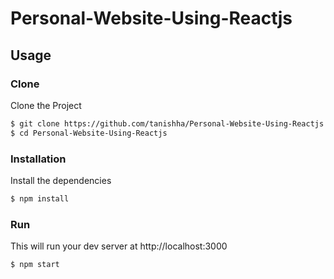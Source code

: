 # Personal-Website-Using-Reactjs

## Usage

### Clone
Clone the Project

```sh
$ git clone https://github.com/tanishha/Personal-Website-Using-Reactjs.git
$ cd Personal-Website-Using-Reactjs
```

### Installation

Install the dependencies

```sh
$ npm install
```

### Run

This will run your dev server at http://localhost:3000

```sh
$ npm start
```



